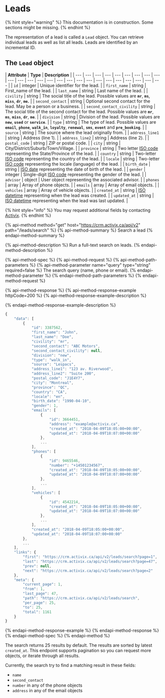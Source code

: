 # Leads

{% hint style="warning" %}
This documentation is in construction. Some sections might be missing.
{% endhint %}

The representation of a lead is called a `Lead` object. You can retrieve individual leads as well as list all leads. Leads are identified by an incremental ID.

## The `Lead` object

| **Attribute** | **Type** | **Description** |
| --- | --- | --- | --- | --- | --- | --- | --- | --- | --- | --- | --- | --- | --- | --- | --- | --- | --- | --- | --- | --- | --- | --- | --- | --- |
| `id` | integer | Unique identifier for the lead. |
| `first_name` | string | First\_name of the lead. |
| `last_name` | string | Last name of the lead. |
| `civility` | string | The social title of the lead. Possible values are **`mr`**, **`ms`**, **`miss`**, **`dr`**, **`me`.** |
| `second_contact` | string | Optional second contact for the lead. May be a person or a business. |
| `second_contact_civility` | string | The social title of the second contact for the lead. Possible values are **`mr`**, **`ms`**, **`miss`**, **`dr`**, **`me`**. |
| `division` | string | Division of the lead. Possible values are **`new`**, **`used`** or **`service`**. |
| `type` | string | The type of lead. Possible values are **`email`**, **`phone`**, **`walk_in`**, **`loyalty`**, **`renewal`**, **`sms`**, **`event`** and **`pre_booking`**. |
| `source` | string | The source where the lead originally from. |
| `address_line1` | string | Address \(line 1\). |
| `address_line2` | string | Address \(line 2\). |
| `postal_code` | string | ZIP or postal code. |
| `city` | string | City/District/Suburb/Town/Village. |
| `province` | string | Two letter [ISO code](https://en.wikipedia.org/wiki/ISO_3166) representing the State/Province of the lead. |
| `country` | string | Two-letter [ISO code](https://en.wikipedia.org/wiki/ISO_3166-2) representing the country of the lead. |
| `locale` | string | Two-letter [ISO code](https://en.wikipedia.org/wiki/List_of_ISO_639-1_codes) representing the locale \(language\) of the lead. |
| `birth_date` | string | [ISO date](https://en.wikipedia.org/wiki/ISO_8601) representing the date of birth of the lead. |
| `gender` | integer | Single-digit [ISO code](https://en.wikipedia.org/wiki/ISO/IEC_5218) representing the gender of the lead. |
| `advisor` | object | User object representing the associated advisor. |
| `phones` | array | Array of phone objects. |
| `emails` | array | Array of email objects. |
| `vehicles` | array | Array of vehicle objects. |
| `created_at` | string | [ISO datetime](https://en.wikipedia.org/wiki/ISO_8601) representing when the lead was created. |
| `updated_at` | string | [ISO datetime](https://en.wikipedia.org/wiki/ISO_8601) representing when the lead was last updated. |

{% hint style="info" %}
You may request additional fields by contacting [Activix](https://activix.ca/en/contact-us).
{% endhint %}

{% api-method method="get" host="https://crm.activix.ca/api/v2" path="/leads/search" %}
{% api-method-summary %}
Search a lead
{% endapi-method-summary %}

{% api-method-description %}
Run a full-text search on leads.
{% endapi-method-description %}

{% api-method-spec %}
{% api-method-request %}
{% api-method-path-parameters %}
{% api-method-parameter name="query" type="string" required=false %}
The search query \(name, phone or email\).
{% endapi-method-parameter %}
{% endapi-method-path-parameters %}
{% endapi-method-request %}

{% api-method-response %}
{% api-method-response-example httpCode=200 %}
{% api-method-response-example-description %}

{% endapi-method-response-example-description %}

```javascript
{
	"data": [
		{
			"id": 3387562,
			"first_name": "John",
			"last_name": "Doe",
			"civility": "mr",
			"second_contact": "ABC Motors",
			"second_contact_civility": null,
			"division": "new",
			"type": "walk_in",
			"source": "Lespacs",
			"address_line1": "123 av. Riverwood",
			"address_line2": "Suite 200",
			"postal_code": "J1E4Y7",
			"city": "Montreal",
			"province": "QC",
			"country": "CA",
			"locale": "en",
			"birth_date": "1990-04-10",
			"gender": 1,
			"emails": [
				{
					"id": 3664451,
					"address": "example@activix.ca",
					"created_at": "2018-04-09T18:05:00+00:00",
					"updated_at": "2018-04-09T18:07:00+00:00"
				},
				...
			],
			"phones": [
				{
					"id": 9465546,
					"number": "+14501234567",
					"created_at": "2018-04-09T18:05:00+00:00",
					"updated_at": "2018-04-09T18:07:00+00:00"
				},
				...
			],
			"vehicles": [
				{
					"id": 4542214,
					"created_at": "2018-04-09T18:05:00+00:00",
					"updated_at": "2018-04-09T18:07:00+00:00"
				},
				...
			],
			"created_at": "2018-04-09T18:05:00+00:00",
			"updated_at": "2018-04-09T18:07:00+00:00"
		},
		...
	],
	"links": {
		"first": "https://crm.activix.ca/api/v2/leads/search?page=1",
		"last": "https://crm.activix.ca/api/v2/leads/search?page=47",
		"prev": null,
		"next": "https://crm.activix.ca/api/v2/leads/search?page=2"
	},
	"meta": {
		"current_page": 1,
		"from": 1,
		"last_page": 47,
		"path": "https://crm.activix.ca/api/v2/leads/search",
		"per_page": 25,
		"to": 25,
		"total": 1161
	}
}
```
{% endapi-method-response-example %}
{% endapi-method-response %}
{% endapi-method-spec %}
{% endapi-method %}

The search returns 25 results by default. The results are sorted by latest `created_at`. This endpoint supports pagination so you can request more objects, or iterate through all results.

Currently, the search try to find a matching result in these fields:

* `name`
* `second_contact`
* `number` in any of the phone objects
* `address` in any of the email objects

